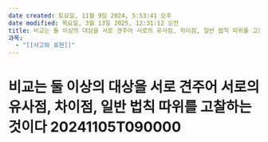 ```yaml
---
date created: 토요일, 11월 9일 2024, 5:53:41 오후
date modified: 목요일, 3월 13일 2025, 12:31:12 오전
title: 비교는 둘 이상의 대상을 서로 견주어 서로의 유사점, 차이점, 일반 법칙 따위를 고찰하는 것이다 20241105T090000
과목:
  - "[[사고와 표현]]"
---
```


# 비교는 둘 이상의 대상을 서로 견주어 서로의 유사점, 차이점, 일반 법칙 따위를 고찰하는 것이다 20241105T090000
